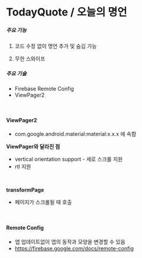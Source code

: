 #  TodayQuote / 오늘의 명언
##### 주요 기능

1) 코드 수정 없이 명언 추가 및 숨김 가능

2. 무한 스와이프

##### 주요 기술

- Firebase Remote Config
- ViewPager2

<br>

#### ViewPager2

- com.google.android.material:material:x.x.x 에 속함

**ViewPager와 달라진 점**

- vertical orientation support - 세로 스크롤 지원
- rtl 지원

<br>

**transformPage**

- 페이지가 스크롤될 때 호출

<br>

#### Remote Config

- 앱 업데이트없이 앱의 동작과 모양을 변경할 수 있음
- https://firebase.google.com/docs/remote-config







